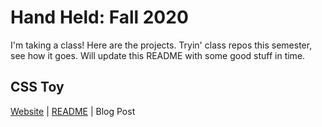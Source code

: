 # Hand Held: Fall 2020

I'm taking a class! Here are the projects. Tryin' class repos this semester, see how it goes. Will update this README with some good stuff in time.

## CSS Toy

[Website](https://c-dacanay.github.io/hand-held/css-toy/) | [README](https://github.com/c-dacanay/hand-held/tree/master/css-toy) | Blog Post
